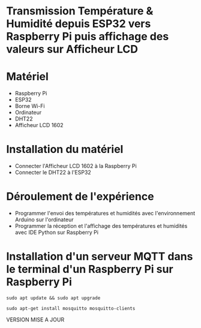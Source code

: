 # Transmission Température & Humidité depuis ESP32 vers Raspberry Pi puis affichage des valeurs sur Afficheur LCD

# Matériel
- Raspberry Pi
- ESP32
- Borne Wi-Fi
- Ordinateur
- DHT22
- Afficheur LCD 1602

# Installation du matériel
- Connecter l'Afficheur LCD 1602 à la Raspberry Pi
- Connecter le DHT22 à l'ESP32

# Déroulement de l'expérience
- Programmer l'envoi des températures et humidités avec l'environnement Arduino sur l'ordinateur
- Programmer la réception et l'affichage des températures et humidités avec IDE Python sur Raspberry Pi

# Installation d'un serveur MQTT dans le terminal d'un Raspberry Pi sur Raspberry Pi
`sudo apt update && sudo apt upgrade`

`sudo apt-get install mosquitto mosquitto-clients`


VERSION MISE A JOUR
